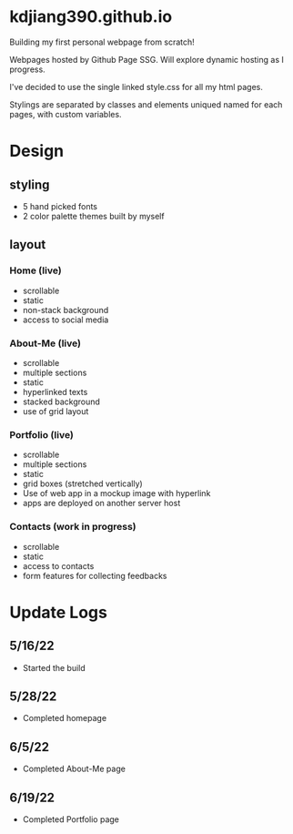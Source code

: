 # kdjiang390.github.io
Building my first personal webpage from scratch!

Webpages hosted by Github Page SSG. Will explore dynamic hosting as I progress.

I've decided to use the single linked style.css for all my html pages.

Stylings are separated by classes and elements uniqued named for each pages, with custom variables.



# Design
## styling
- 5 hand picked fonts
- 2 color palette themes built by myself
## layout
### Home (live)
- scrollable
- static 
- non-stack background 
- access to social media
### About-Me (live)
- scrollable
- multiple sections
- static
- hyperlinked texts
- stacked background
- use of grid layout
### Portfolio (live)
- scrollable
- multiple sections
- static
- grid boxes (stretched vertically)
- Use of web app in a mockup image with hyperlink
- apps are deployed on another server host 
### Contacts (work in progress)
- scrollable
- static 
- access to contacts
- form features for collecting feedbacks

# Update Logs
## 5/16/22
- Started the build

## 5/28/22
- Completed homepage

## 6/5/22
- Completed About-Me page

## 6/19/22
- Completed Portfolio page
